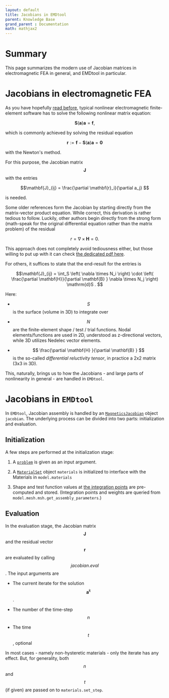 ```yaml
---
layout: default
title: Jacobians in EMDtool
parent: Knowledge Base
grand_parent : Documentation
math: mathjax2
---
```


# Summary

This page summarizes the modern use of Jacobian matrices in electromagnetic FEA in general, and EMDtool in particular.

# Jacobians in electromagnetic FEA

As you have hopefully [read before](../how_emdtool_solves_problems.html), typical nonlinear electromagnetic finite-element software has to solve the following nonlinear matrix equation:

$$ \mathbf{S} \left(\mathbf{a} \right) \mathbf{a} = \mathbf{f} ,$$

which is commonly achieved by solving the residual equation

$$ \mathbf{r} := \mathbf{f} - \mathbf{S} \left(\mathbf{a} \right) \mathbf{a} = \mathbf{0}$$

with the Newton's method.

For this purpose, the Jacobian matrix $$\mathbf{J}$$ with the entries

$$\mathbf{J}_{ij} = \frac{\partial \mathbf{r}_i}{\partial a_j} $$

is needed.

Some older references form the Jacobian by starting directly from the matrix-vector product equation. While correct, this derivation is rather tedious to follow. Luckily, other authors
begin directly from the strong form (math-speak for the original differential equation rather than the matrix problem) of the residual

$$ r = \nabla \times \mathbf{H} = 0 . $$

This approach does not completely avoid tediousness either, but those willing to put up with it can check [the dedicated pdf here](Modern_treatment_of_jacobians.pdf).

For others, it suffices to state that the end-result for the entries is

$$\mathbf{J}_{ij} = \int_S \left( \nabla \times N_i \right) \cdot \left( \frac{\partial \mathbf{H}}{\partial \mathbf{B} } \nabla \times N_j \right) \mathrm{d}S . $$

Here:

* $$S$$ is the surface (volume in 3D) to integrate over

* $$N$$ are the finite-element shape / test / trial functions. Nodal elements/functions are used in 2D, understood as z-directional vectors, while 3D utilizes Nedelec vector elements.

* $$ \frac{\partial \mathbf{H} }{\partial \mathbf{B} } $$ is the so-called _differential reluctivity tensor_, in practice a 2x2 matrix (3x3 in 3D).

This, naturally, brings us to how the Jacobians - and large parts of nonlinearity in general - are handled in `EMDtool`.

# Jacobians in `EMDtool`

In `EMDtool`, Jacobian assembly is handled by an [`MagneticsJacobian`](../../api/MagneticsJacobian.html) object `jacobian`. The underlying process can be divided into two parts: initialization and evaluation.

## Initialization

A few steps are performed at the initialization stage:

1. A [`problem`](../../api/MagneticsProblem.html) is given as an input argument.

1. A [`MaterialSet`](../../api/MaterialSet.html) object `materials` is initialized to interface with the Materials in `model.materials`

1. Shape and test function values at [the integration points](https://en.wikipedia.org/wiki/Gaussian_quadrature) are pre-computed and stored. 
(Integration points and weights are queried from `model.mesh.msh.get_assembly_parameters`.)

## Evaluation

In the evaluation stage, the Jacobian matrix $$\mathbf{J}$$ and the residual vector $$\mathbf{r}$$ are evaluated by calling $$jacobian.eval$$. The input arguments are

* The current iterate for the solution $$\mathbf{a}^k$$.

* The number of the time-step $$n$$

* The time $$t$$, optional

In most cases - namely non-hysteretic materials - only the iterate has any effect. But, for generality, both $$n$$ and $$t$$ (if given) are passed on to `materials.set_step`.

